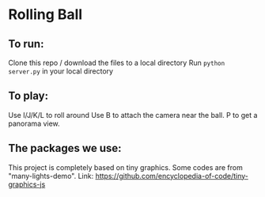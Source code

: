# Rolling Ball

## To run:
Clone this repo / download the files to a local directory
Run `python server.py` in your local directory

## To play:
Use I/J/K/L to roll around
Use B to attach the camera near the ball. P to get a panorama view.

## The packages we use:
This project is completely based on tiny graphics. Some codes are from "many-lights-demo". 
Link: https://github.com/encyclopedia-of-code/tiny-graphics-js
